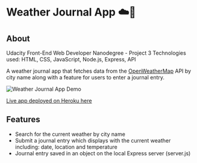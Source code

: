 # Weather Journal App :cloud::orange_book:

## About
Udacity Front-End Web Developer Nanodegree - Project 3
Technologies used: HTML, CSS, JavaScript, Node.js, Express, API

A weather journal app that fetches data from the [OpenWeatherMap](https://openweathermap.org/) API by city name along with a feature for users to enter a journal entry.

![Weather Journal App Demo](public/img/demo.gif)

[Live app deployed on Heroku here](https://my-weather-journal.herokuapp.com/)

## Features
* Search for the current weather by city name
* Submit a journal entry which displays with the current weather including: date, location and temperature
* Journal entry saved in an object on the local Express server (server.js)